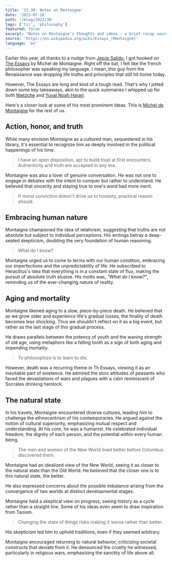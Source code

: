 ```yaml
---
title: '23.30: Notes on Montaigne'
date: '2023-07-26'
path: '/blog/2023/30'
tags: ['til', 'philosophy']
featured: false
excerpt: "Notes on Montaigne's thoughts and ideas — a brief recap sourced directly from his Essays. This is Michel de Montaigne for the rest of us."
source: 'https://en.wikipedia.org/wiki/Essays_(Montaigne)'
language: 'en'
---
```


Earlier this year, all thanks to a nudge from [Jesús Salido](https://twitter.com/jesussalido), I got hooked on [The Essays](<https://en.wikipedia.org/wiki/Essays_(Montaigne)>) by Michel de Montaigne. Right off the bat, I felt like the french philosopher was speaking my language. I mean, this guy from the Renaissance was dropping life truths and principles that still hit home today.

However, The Essays are long and kind of a tough read. That's why I jotted down some key takeaways, akin to the quick summaries I whipped up for both [Nietzche](/blog/2020/34) and [Yuval Noah Harari](/blog/2021/11).

Here's a closer look at some of his most prominent ideas. This is [Michel de Montaigne](https://en.wikipedia.org/wiki/Michel_de_Montaigne) for the rest of us.

## Action, honor, and truth

While many envision Montaigne as a cultured man, sequestered in his library, it's essential to recognize him as deeply involved in the political happenings of his time.

> I have an open disposition, apt to build trust at first encounters. Authenticity and truth are accepted in any era.

Montaigne was also a lover of genuine conversation. He was not one to engage in debates with the intent to conquer but rather to understand. He believed that sincerity and staying true to one's word had more merit.

> If moral conviction doesn't drive us to honesty, practical reason should.

## Embracing human nature

Montaigne championed the idea of relativism, suggesting that truths are not absolute but subject to individual perceptions. His writings betray a deep-seated skepticism, doubting the very foundation of human reasoning.

> What do I know?

Montaigne urged us to come to terms with our human condition, embracing our imperfections and the unpredictability of life. He subscribed to Heraclitus's idea that everything is in a constant state of flux, making the pursuit of absolute truth elusive. His motto was, _"What do I know?"_, reminding us of the ever-changing nature of reality.

## Aging and mortality

Montaigne likened aging to a slow, piece-by-piece death. He believed that as we grow older and experience life's gradual losses, the finality of death becomes less shocking. Thus we shouldn't reflect on it as a big event, but rather as the last stage of this gradual process.

He draws parallels between the potency of youth and the waning strength of old age, using metaphors like a falling tooth as a sign of both aging and impending mortality.

> To philosophize is to learn to die.

However, death was a recurring theme in Th Essays, viewing it as an inevitable part of existence. He admired the stoic attitudes of peasants who faced the devastations of wars and plagues with a calm reminiscent of Socrates drinking hemlock.

## The natural state

In his travels, Montaigne encountered diverse cultures, leading him to challenge the ethnocentrism of his contemporaries. He argued against the notion of cultural superiority, emphasizing mutual respect and understanding. At his core, he was a humanist. He celebrated individual freedom, the dignity of each person, and the potential within every human being.

> The men and women of the New World lived better before Columbus discovered them.

Montaigne had an idealized view of the New World, seeing it as closer to the natural state than the Old World. He believed that the closer one is to this natural state, the better.

He also expressed concerns about the possible imbalance arising from the convergence of two worlds at distinct developmental stages.

Montaigne held a skeptical view on progress, seeing history as a cycle rather than a straight line. Some of his ideas even seem to draw inspiration from Taoism.

> Changing the state of things risks making it worse rather than better.

His skepticism led him to uphold traditions, even if they seemed arbitrary.

Montaigne encouraged returning to natural behavior, criticizing societal constructs that deviate from it. He denounced the cruelty he witnessed, particularly in religious wars, emphasizing the sanctity of life above all.
